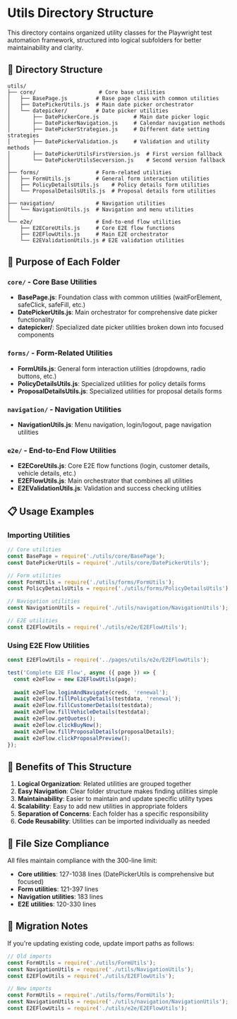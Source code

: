 # Utils Directory Structure

This directory contains organized utility classes for the Playwright test automation framework, structured into logical subfolders for better maintainability and clarity.

## 📁 Directory Structure

```
utils/
├── core/                    # Core base utilities
│   ├── BasePage.js         # Base page class with common utilities
│   ├── DatePickerUtils.js  # Main date picker orchestrator
│   └── datepicker/         # Date picker utilities
│       ├── DatePickerCore.js           # Main date picker logic
│       ├── DatePickerNavigation.js     # Calendar navigation methods
│       ├── DatePickerStrategies.js     # Different date setting strategies
│       ├── DatePickerValidation.js     # Validation and utility methods
│       ├── DatePickerUtilsFirstVersion.js  # First version fallback
│       └── DatePickerUtilsSecversion.js    # Second version fallback
│
├── forms/                  # Form-related utilities
│   ├── FormUtils.js        # General form interaction utilities
│   ├── PolicyDetailsUtils.js    # Policy details form utilities
│   └── ProposalDetailsUtils.js  # Proposal details form utilities
│
├── navigation/             # Navigation utilities
│   └── NavigationUtils.js  # Navigation and menu utilities
│
└── e2e/                    # End-to-end flow utilities
    ├── E2ECoreUtils.js     # Core E2E flow functions
    ├── E2EFlowUtils.js     # Main E2E orchestrator
    └── E2EValidationUtils.js # E2E validation utilities
```

## 🎯 Purpose of Each Folder

### `core/` - Core Base Utilities
- **BasePage.js**: Foundation class with common utilities (waitForElement, safeClick, safeFill, etc.)
- **DatePickerUtils.js**: Main orchestrator for comprehensive date picker functionality
- **datepicker/**: Specialized date picker utilities broken down into focused components

### `forms/` - Form-Related Utilities
- **FormUtils.js**: General form interaction utilities (dropdowns, radio buttons, etc.)
- **PolicyDetailsUtils.js**: Specialized utilities for policy details forms
- **ProposalDetailsUtils.js**: Specialized utilities for proposal details forms

### `navigation/` - Navigation Utilities
- **NavigationUtils.js**: Menu navigation, login/logout, page navigation utilities

### `e2e/` - End-to-End Flow Utilities
- **E2ECoreUtils.js**: Core E2E flow functions (login, customer details, vehicle details, etc.)
- **E2EFlowUtils.js**: Main orchestrator that combines all utilities
- **E2EValidationUtils.js**: Validation and success checking utilities

## 📋 Usage Examples

### Importing Utilities

```javascript
// Core utilities
const BasePage = require('./utils/core/BasePage');
const DatePickerUtils = require('./utils/core/DatePickerUtils');

// Form utilities
const FormUtils = require('./utils/forms/FormUtils');
const PolicyDetailsUtils = require('./utils/forms/PolicyDetailsUtils');

// Navigation utilities
const NavigationUtils = require('./utils/navigation/NavigationUtils');

// E2E utilities
const E2EFlowUtils = require('./utils/e2e/E2EFlowUtils');
```

### Using E2E Flow Utilities

```javascript
const E2EFlowUtils = require('../pages/utils/e2e/E2EFlowUtils');

test('Complete E2E Flow', async ({ page }) => {
  const e2eFlow = new E2EFlowUtils(page);
  
  await e2eFlow.loginAndNavigate(creds, 'renewal');
  await e2eFlow.fillPolicyDetails(testdata, 'renewal');
  await e2eFlow.fillCustomerDetails(testdata);
  await e2eFlow.fillVehicleDetails(testdata);
  await e2eFlow.getQuotes();
  await e2eFlow.clickBuyNow();
  await e2eFlow.fillProposalDetails(proposalDetails);
  await e2eFlow.clickProposalPreview();
});
```

## 🔧 Benefits of This Structure

1. **Logical Organization**: Related utilities are grouped together
2. **Easy Navigation**: Clear folder structure makes finding utilities simple
3. **Maintainability**: Easier to maintain and update specific utility types
4. **Scalability**: Easy to add new utilities in appropriate folders
5. **Separation of Concerns**: Each folder has a specific responsibility
6. **Code Reusability**: Utilities can be imported individually as needed

## 📏 File Size Compliance

All files maintain compliance with the 300-line limit:
- **Core utilities**: 127-1038 lines (DatePickerUtils is comprehensive but focused)
- **Form utilities**: 121-397 lines
- **Navigation utilities**: 183 lines
- **E2E utilities**: 120-330 lines

## 🔄 Migration Notes

If you're updating existing code, update import paths as follows:

```javascript
// Old imports
const FormUtils = require('./utils/FormUtils');
const NavigationUtils = require('./utils/NavigationUtils');
const E2EFlowUtils = require('./utils/E2EFlowUtils');

// New imports
const FormUtils = require('./utils/forms/FormUtils');
const NavigationUtils = require('./utils/navigation/NavigationUtils');
const E2EFlowUtils = require('./utils/e2e/E2EFlowUtils');
```
